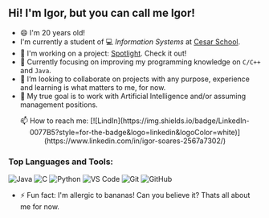 ## Hi! I'm Igor, but you can call me Igor!

- 😄 I'm 20 years old!
- I'm currently a student of 💻 _Information Systems_ at [Cesar School](https://www.cesar.school/).
- 🔭 I'm working on a project: [Spotlight](https://github.com/joca-000/spotlight-grupo1-p3). Check it out!
- 🌱 Currently focusing on improving my programming knowledge on `C/C++` and `Java`.
- 👯 I’m looking to collaborate on projects with any purpose, experience and learning is what matters to me, for now.
- 🤔 My true goal is to work with Artificial Intelligence and/or assuming management positions.

<div align='center'>
📫 How to reach me:
  [![LindIn](https://img.shields.io/badge/LinkedIn-0077B5?style=for-the-badge&logo=linkedin&logoColor=white)](https://www.linkedin.com/in/igor-soares-2567a7302/)
</div>

### Top Languages and Tools:

![Java](https://img.shields.io/badge/java-%23ED8B00.svg?style=for-the-badge&logo=openjdk&logoColor=white)
![C](https://img.shields.io/badge/c-%2300599C.svg?style=for-the-badge&logo=c&logoColor=white)
![Python](https://img.shields.io/badge/Python-3776ab?style=for-the-badge&logo=python&logoColor=white)
![VS Code](https://img.shields.io/badge/VS%20Code-007acc?style=for-the-badge&logo=visual-studio-code&logoColor=white)
![Git](https://img.shields.io/badge/Git-f05032?style=for-the-badge&logo=git&logoColor=white)
![GitHub](https://img.shields.io/badge/GitHub-181717?style=for-the-badge&logo=github&logoColor=white)

- ⚡ Fun fact: I'm allergic to bananas! Can you believe it?
Thats all about me for now.
